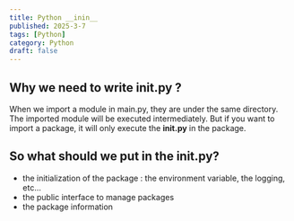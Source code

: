 ```yaml
---
title: Python __inin__
published: 2025-3-7
tags: [Python]
category: Python
draft: false
---
```


## Why we need to write __init__.py ?

When we import a module in main.py, they are under the same directory. The imported module will be executed intermediately. But if you want to import a package, it will only execute the **__init__.py** in the package. 

## So what should we put in the __init__.py?

- the initialization of the package : the environment variable, the logging, etc...
- the public interface to manage packages
- the package information

